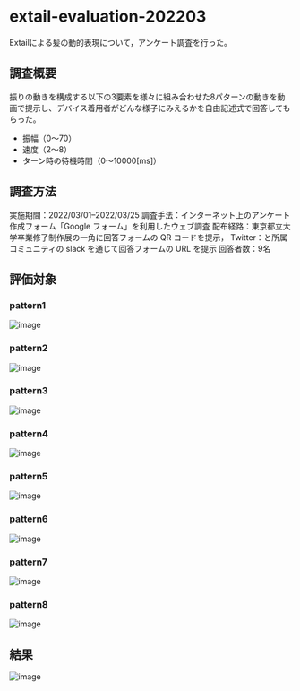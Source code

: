 # extail-evaluation-202203

Extailによる髪の動的表現について，アンケート調査を行った。

## 調査概要
振りの動きを構成する以下の3要素を様々に組み合わせた8パターンの動きを動画で提示し、デバイス着用者がどんな様子にみえるかを自由記述式で回答してもらった。
- 振幅（0〜70）
- 速度（2〜8）
- ターン時の待機時間（0〜10000[ms]）
 
## 調査方法
実施期間：2022/03/01–2022/03/25
調査手法：インターネット上のアンケート作成フォーム「Google フォーム」を利用したウェブ調査
配布経路：東京都立大学卒業修了制作展の一角に回答フォームの QR コードを提示，
Twitter：と所属コミュニティの slack を通じて回答フォームの URL を提示
回答者数：9名

## 評価対象
### pattern1
![image](https://github.com/mt-sumikko/extail-evaluation-202203/blob/main/pattern_1.gif)
### pattern2
![image](https://github.com/mt-sumikko/extail-evaluation-202203/blob/main/pattern_2.gif)
### pattern3
![image](https://github.com/mt-sumikko/extail-evaluation-202203/blob/main/pattern_3.gif)
### pattern4
![image](https://github.com/mt-sumikko/extail-evaluation-202203/blob/main/pattern_4.gif)
### pattern5
![image](https://github.com/mt-sumikko/extail-evaluation-202203/blob/main/pattern_5.gif)
### pattern6
![image](https://github.com/mt-sumikko/extail-evaluation-202203/blob/main/pattern_6.gif)
### pattern7
![image](https://github.com/mt-sumikko/extail-evaluation-202203/blob/main/pattern_7.gif)
### pattern8
![image](https://github.com/mt-sumikko/extail-evaluation-202203/blob/main/pattern_8.gif)
## 結果
![image](https://github.com/mt-sumikko/extail-evaluation-202203/blob/main/result.png)
